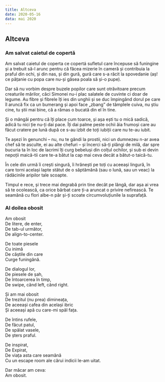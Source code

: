 ```yaml
---
title: Altceva
date: 2020-05-16
data: mai 2020
---
```


## Altceva

### Am salvat caietul de copertă

Am salvat caietul de coperta ce copertá sufletul care începuse să funingine și a trebuit să-l arunc pentru că făcea mizerie în cameră și contribuia la praful din ochi, și din nas, și din gură, gură care s-a răcit la spovedanie (aș! ce pățanie cu popa care nu-și găsea poala să și-o pupe).

Dar să nu vorbim despre buzele popilor care sunt otrăvitoare precum creaturile mărilor, căci Simonei nu-i plac salatele de cuvinte ci doar de legume. Au fibre și fibrele îți ies din unghii și se duc împingând dorul pe care îl aruncă fix ca un bumerang și apoi face „zbang” de tâmplele cuiva, nu știu cine, tu știi mai bine, că a rămas o bucată din el în tine.

Și o mângâi pentru că îți place cum toarce, și așa ești tu o mică sadică, adică tu nici ție nu-ți dai pace. Îți dai palme peste ochii ăia frumoși care au făcut cratere pe lună după ce s-au izbit de toți iubiții care nu te-au iubit.

Te așezi în genunchi – nu, nu te gândi la prostii, nici un dumnezeu n-ar avea chef să te asculte, ei au alte chefuri – și încerci să-ți plângi de milă, dar spre bucuria ta în loc de lacrimi îți curg bebeluși din colțul ochilor, și sub ei devin nepoții maică-tii care te-a bătut la cap mai ceva decât a bătut-o taică-tu.

În cele din urmă îi crești singură, îi hrănești pe toți cu aceeași lingură, în care torni același lapte stătut de o săptămână (sau o lună, sau un veac) la rădăcinile aripilor tale scoapte.

Timpul e rece, și trece mai degrabă prin tine decât pe lângă, dar așa ai vrea să te ocolească, ca orice bărbat care ți-a aruncat o privire nefirească. Te seamănă cu flori albe-n păr și-ți scoate circumvoluțiunile la suprafață.


### Al doilea obosit

Am obosit  
De litere, de enter,  
De tab-ul următor,  
De align-to-center.

De toate piesele  
Cu inimă  
De căștile din care  
Curge funingănă.  

De dialogul lor,  
De piesele de șah,  
De întoarcerea în timp,  
De swipe, când left, când right.

Și am mai obosit  
De trezitul (nu prea) dimineața,  
De aceeași cafea din același ibric  
Și aceeași apă cu care-mi spăl fața.

De întins rufele,  
De făcut patul,  
De spălat vasele,  
De șters praful.

De inspirat,  
De Expirat,  
De viața asta care seamănă  
Cu un escape room ale cărui indicii le-am uitat.

Dar măcar am ceva:  
Am obosit.

